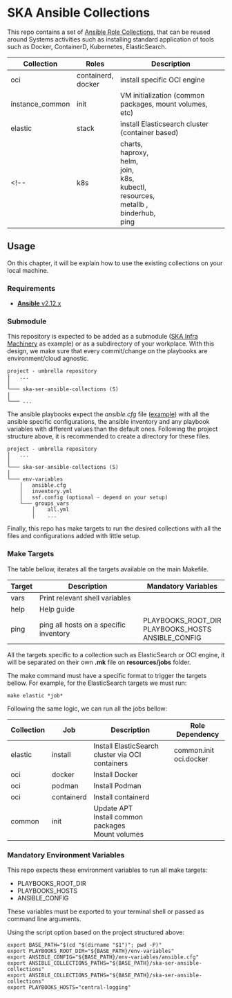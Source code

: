 # SKA Ansible Collections

This repo contains a set of [Ansible Role Collections](https://docs.ansible.com/ansible/latest/user_guide/collections_using.html), that can be reused around Systems activities such as installing standard application of tools such as Docker, ContainerD, Kubernetes, ElasticSearch.


| Collection            | Roles                                                                              | Description                                                                                                                                                |
| --------------------- | ---------------------------------------------------------------------------------- | ---------------------------------------------------------------------------------------------------------------------------------------------------------- |
| oci   | containerd, <br> docker                                                            | install specific OCI engine                                                                                               |
| instance_common | init                                                          | VM initialization (common packages, mount volumes, etc)                                                                               |
| elastic | stack                                                          | install Elasticsearch cluster (container based)                                                                               |
<!-- | k8s           | charts, <br> haproxy, <br> helm, <br> join, <br> k8s, <br> kubectl, <br> resources, <br> metallb ,<br> binderhub, <br> ping | default SKA helm charts <br> haproxy Kubernetes LoadBalancer <br> helm client <br> join node to HA cluster <br> Kubernetes packages <br> Kubernetes client <br> Create Namespaces and Apply Limits and Quotas <br> Load balancer for kubernetes <br> Service to share Jupyter notebooks in the cloud <br> Ping service to test ingress | -->

<!-- ## Publishing

In order to run the publishing step, a git tag must be set. -->

<!-- ## Making a release

When you are ready to publish a new version of one of the collections, you need to run `make update-x-release COLLECTION=<collection-name>` where `x` is either `patch`, `minor` or `major`.

So if you want to update the patch version of `systems_k8s` collection, you just run `make update-patch-release COLLECTION=systems_k8s`.

This will update the necessary version labels in `.release`, `galaxy.yml` files and will make a commit and tag it accordingly.

Finally, run `make pushtag`.  Once the CI job has completed (https://gitlab.com/ska-telescope/sdi/ska-cicd-roles/-/pipelines), make sure you trigger the manual step on the tag ref for `publish`. -->

## Usage

On this chapter, it will be explain how to use the existing collections on your local machine.

### Requirements

* [**Ansible** v2.12.x](https://docs.ansible.com/ansible/latest/installation_guide/intro_installation.html)

### Submodule

This repository is expected to be added as a submodule ([SKA Infra Machinery](https://gitlab.com/ska-telescope/sdi/ska-ser-infra-machinery) as example)
or as a subdirectory of your workplace.
With this design, we make sure that every commit/change on the playbooks are environment/cloud agnostic.


```
project - umbrella repository
│   ...  
│
└─── ska-ser-ansible-collections (S)
│   
└─── ...
```

The ansible playbooks expect the *ansible.cfg* file ([example](https://gitlab.com/ska-telescope/sdi/ska-ser-infra-machinery/-/blob/e2531bfb5a4bc8600e29b2c2c00b024fcadb0794/environments/stfc-techops/installation/ssh.config)) 
with all the ansible specific configurations, the ansible inventory and any playbook 
variables with different values than the default ones. 
Following the project structure above, it is recommended to create a directory for these files.

```
project - umbrella repository
│   ...  
│
└─── ska-ser-ansible-collections (S)
│   
└─── env-variables
    │   ansible.cfg
    │   inventory.yml
    │   ssf.config (optional - depend on your setup)
    └─── groups_vars
        │    all.yml
        │    ...
```

Finally, this repo has make targets to run the desired collections with all the files and configurations added with little setup.
### Make Targets

The table bellow, iterates all the targets available on the main Makefile. 

| Target     | Description                      | Mandatory Variables |
| -----------| -------------------------------- |-----|
| vars       | Print relevant shell variables         | |
| help       | Help guide                             | |
| ping       | ping all hosts on a specific inventory | PLAYBOOKS_ROOT_DIR <br> PLAYBOOKS_HOSTS <br> ANSIBLE_CONFIG                                                                            |

All the targets specific to a collection such as ElasticSearch or OCI engine, 
it will be separated on their own **.mk** file on **resources/jobs** folder.

The make command must have a specific format to trigger the targets bellow.
For example, for the ElasticSearch targets we must run:

```
make elastic *job*
```

Following the same logic, we can run all the jobs bellow:

| Collection    | Job           | Description                                                   | Role Dependency               |
| --------------| --------------| --------------------------------------------------------------|-------------------------------|
| elastic       | install       | Install ElasticSearch cluster via OCI containers              | common.init <br> oci.docker   |
| oci           | docker        | Install Docker                                                |                               |
| oci           | podman        | Install Podman                                                |                               |
| oci           | containerd    | Install containerd                                            |                               |
| common        | init          | Update APT <br> Install common packages <br> Mount volumes    |                               |

### Mandatory Environment Variables

This repo expects these environment variables to run all make targets:
* PLAYBOOKS_ROOT_DIR
* PLAYBOOKS_HOSTS
* ANSIBLE_CONFIG

These variables must be exported to your terminal shell or passed as 
command line arguments.

Using the script option based on the project structured above:
```
export BASE_PATH="$(cd "$(dirname "$1")"; pwd -P)"
export PLAYBOOKS_ROOT_DIR="${BASE_PATH}/env-variables"
export ANSIBLE_CONFIG="${BASE_PATH}/env-variables/ansible.cfg"
export ANSIBLE_COLLECTIONS_PATHS="${BASE_PATH}/ska-ser-ansible-collections"
export ANSIBLE_COLLECTIONS_PATHS="${BASE_PATH}/ska-ser-ansible-collections"
export PLAYBOOKS_HOSTS="central-logging"
```
